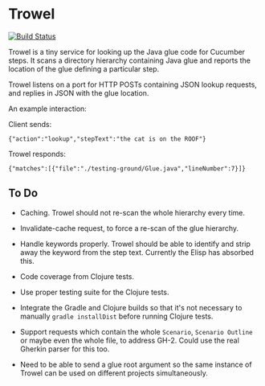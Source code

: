 # Trowel

[![Build Status](https://travis-ci.org/scolej/trowel.svg?branch=master)](https://travis-ci.org/scolej/trowel)

Trowel is a tiny service for looking up the Java glue code for
Cucumber steps. It scans a directory hierarchy containing Java glue
and reports the location of the glue defining a particular step.

Trowel listens on a port for HTTP POSTs containing JSON lookup requests,
and replies in JSON with the glue location.

An example interaction:

Client sends:

    {"action":"lookup","stepText":"the cat is on the ROOF"}

Trowel responds:

    {"matches":[{"file":"./testing-ground/Glue.java","lineNumber":7}]}

## To Do

- Caching. Trowel should not re-scan the whole hierarchy every time.
- Invalidate-cache request, to force a re-scan of the glue hierarchy.

- Handle keywords properly. Trowel should be able to identify and
  strip away the keyword from the step text. Currently the Elisp has
  absorbed this.

- Code coverage from Clojure tests.
- Use proper testing suite for the Clojure tests.
- Integrate the Gradle and Clojure builds so that it's not necessary
  to manually `gradle installDist` before running Clojure tests.

- Support requests which contain the whole `Scenario`, `Scenario
  Outline` or maybe even the whole file, to address GH-2. Could use
  the real Gherkin parser for this too.
- Need to be able to send a glue root argument so the same instance of
  Trowel can be used on different projects simultaneously.
